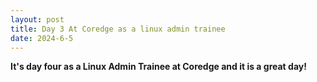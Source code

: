 ```yaml
---
layout: post
title: Day 3 At Coredge as a linux admin trainee
date: 2024-6-5
---
```


**It's day four as a Linux Admin Trainee at Coredge and it is a great day!**
